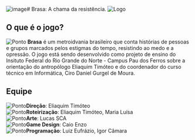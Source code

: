 ![image](https://github.com/user-attachments/assets/79cf4188-3240-409e-b11a-da889f713da8)# Brasa: A chama da resistência.
![Logo](https://media.discordapp.net/attachments/1333568926562385983/1334269414446600323/441_Sem_Titulo_20250129180821.png?ex=679beab9&is=679a9939&hm=708ce6919c7dd91bb100467567925ffc74af4c01840cec95a2a1feb27f693a67&=&format=webp&quality=lossless&width=864&height=273)

## O que é o jogo?
![Ponto](https://media.discordapp.net/attachments/1333405717838692352/1333795059090460744/443_Sem_Titulo_20250128104500.png?ex=679a30f2&is=6798df72&hm=55173a0cb2256ac09e526c2a7eb8a83676fe7851dbf4cfdb1895a39c8a6b6078&=&format=webp&quality=lossless) **Brasa** é um metroidvania brasileiro que conta histórias de pessoas e grupos marcados pelos estigmas do tempo, resistindo ao medo e a opressão. O jogo está sendo desenvolvido como projeto de ensino do Insituto Federal do Rio Grande do Norte - Campus Pau dos Ferros sobre a orientação do antropólogo Eliaquim Timóteo e do coordenador do curso técnico em Informática, Ciro Daniel Gurgel de Moura.

## Equipe
![Ponto](https://media.discordapp.net/attachments/1333405717838692352/1333795059090460744/443_Sem_Titulo_20250128104500.png?ex=679a30f2&is=6798df72&hm=55173a0cb2256ac09e526c2a7eb8a83676fe7851dbf4cfdb1895a39c8a6b6078&=&format=webp&quality=lossless)**Direção**: Eliaquim Timóteo<br>
![Ponto](https://media.discordapp.net/attachments/1333405717838692352/1333795059090460744/443_Sem_Titulo_20250128104500.png?ex=679a30f2&is=6798df72&hm=55173a0cb2256ac09e526c2a7eb8a83676fe7851dbf4cfdb1895a39c8a6b6078&=&format=webp&quality=lossless)**Roteirização**: Eliaquim Timóteo, Maria Luísa<br>
![Ponto](https://media.discordapp.net/attachments/1333405717838692352/1333795059090460744/443_Sem_Titulo_20250128104500.png?ex=679a30f2&is=6798df72&hm=55173a0cb2256ac09e526c2a7eb8a83676fe7851dbf4cfdb1895a39c8a6b6078&=&format=webp&quality=lossless)**Arte**: Lucas SCA<br>
![Ponto](https://media.discordapp.net/attachments/1333405717838692352/1333795059090460744/443_Sem_Titulo_20250128104500.png?ex=679a30f2&is=6798df72&hm=55173a0cb2256ac09e526c2a7eb8a83676fe7851dbf4cfdb1895a39c8a6b6078&=&format=webp&quality=lossless)**Game Design**: Caio Enzo<br>
![Ponto](https://media.discordapp.net/attachments/1333405717838692352/1333795059090460744/443_Sem_Titulo_20250128104500.png?ex=679a30f2&is=6798df72&hm=55173a0cb2256ac09e526c2a7eb8a83676fe7851dbf4cfdb1895a39c8a6b6078&=&format=webp&quality=lossless)**Programação**: Luiz Eufrázio, Igor Câmara<br>
